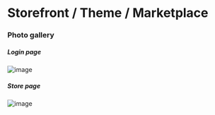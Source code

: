 # Storefront / Theme / Marketplace

### Photo gallery
##### Login page
![image](https://github.com/virtualizebrief/collection/assets/153381859/0bf49414-ee79-449b-be5d-7fc6fe1e9602)

##### Store page
![image](https://github.com/virtualizebrief/collection/assets/153381859/03856654-ddbe-44a8-809e-f5ea3225ad5a)
